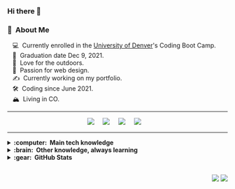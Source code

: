 ### Hi there 👋

### :new_moon_with_face: &nbsp;About Me

&nbsp;&nbsp;&nbsp;:computer: &nbsp;Currently enrolled in the [University of Denver](https://www.du.edu/)'s Coding Boot Camp. \
&nbsp;&nbsp;&nbsp;:calendar: &nbsp;Graduation date Dec 9, 2021. \
&nbsp;&nbsp;&nbsp;:seedling: &nbsp;Love for the outdoors.\
&nbsp;&nbsp;&nbsp;:heartbeat: &nbsp;Passion for web design.\
&nbsp;&nbsp;&nbsp;:writing_hand: &nbsp;Currently working on my portfolio.\
&nbsp;&nbsp;&nbsp;:hammer_and_wrench: &nbsp;Coding since June 2021.\
&nbsp;&nbsp;&nbsp;:mountain_snow: &nbsp;Living in CO.


<hr/>
<p align="center">
  <a href="mailto:trivera51580@gmail.com?subject=Hello%20Tifanny%20Rivera"><img src="https://img.shields.io/badge/gmail-%23D14836.svg?&style=for-the-badge&logo=gmail&logoColor=white" /></a>&nbsp;&nbsp;&nbsp;&nbsp;
  <a href="https://www.facebook.com/tifanny.rivera777/"><img src="https://img.shields.io/badge/facebook-%233B5998.svg?&style=for-the-badge&logo=facebook&logoColor=white" /></a>&nbsp;&nbsp;&nbsp;&nbsp;
  <a href="https://www.instagram.com/tifann_y/"><img src="https://img.shields.io/badge/instagram-%23dc2743.svg?&style=for-the-badge&logo=instagram&logoColor=white" /></a>&nbsp;&nbsp;&nbsp;&nbsp;
  <a href="https://www.linkedin.com/in/tifannyrivera/"><img src="https://img.shields.io/badge/linkedin-%230077B5.svg?&style=for-the-badge&logo=linkedin&logoColor=white" /></a>&nbsp;&nbsp;&nbsp;&nbsp;
</p>
<hr/>

<details>
  <summary><b>:computer: &nbsp;Main tech knowledge</b></summary>
  <br/>


![HTML5](https://img.shields.io/badge/HTML5-E34F26.svg?&style=flat&logo=html5&logoColor=white)&nbsp;
![CSS3](https://img.shields.io/badge/CSS3-%231572B6.svg?&style=flat&logo=css3&logoColor=white)&nbsp;
![JavaScript](https://img.shields.io/badge/JAVASCRIPT-323330.svg?&style=flat&logo=javascript&logoColor=%23F7DF1E)&nbsp;
![Git](https://img.shields.io/badge/GIT-%23F05033.svg?&style=flat&logo=git&logoColor=white)&nbsp;
![GitHub](https://img.shields.io/badge/GITHUB-%23121011.svg?&style=flat&logo=github&logoColor=white)&nbsp;
![GitLab](https://img.shields.io/badge/GITLAB-%23181717.svg?&style=flat&logo=gitlab&logoColor=white)&nbsp;
![VSCode](https://img.shields.io/badge/VSCODE-007ACC.svg?&style=flat&logo=visual-studio-code)&nbsp;


</details>

<details>
  <summary><b>:brain: &nbsp;Other knowledge, always learning</b></summary>
  <br/>

![REST API](https://img.shields.io/badge/REST-02569B.svg?&style=flat&logo=rest&logoColor=white)&nbsp;
![NodeJS](https://img.shields.io/badge/NODEJS-339933.svg?&style=flat&logo=node.js&logoColor=white)&nbsp;
![MongoDB](https://img.shields.io/badge/-MongoDB-black?style=flat-square&logo=mongodb)
![JQuery](https://img.shields.io/badge/JQUERY-0769AD.svg?&style=flat&logo=jquery&logoColor=white)&nbsp;
  

</details>

<details>
  <summary><b>:gear: &nbsp;GitHub Stats</b></summary>
  <br/>
    <p align="center">
        <img height="137px" src="https://github-readme-streak-stats.herokuapp.com/?user=trivera777&hide_border=true&theme=nightowl" />
    </p>
    <p align="center">
        <img height="137px" src="https://github-readme-stats.vercel.app/api?username=trivera777&hide_title=true&hide_border=true&show_icons=true&include_all_commits=true&count_private=true&line_height=21&theme=nightowl" /> <img height="137px" src="https://github-readme-stats.vercel.app/api/top-langs/?username=trivera777&hide=html&hide_title=true&hide_border=true&layout=compact&langs_count=8&theme=nightowl" />
    </p>
</details>

<br/>

<p align="right">
<img src="https://komarev.com/ghpvc/?username=trivera777&style=plastic&label=Views"><img>
<img src="https://badges.pufler.dev/visits/trivera777/trivera777?color=black&logo=github" />
</p>
